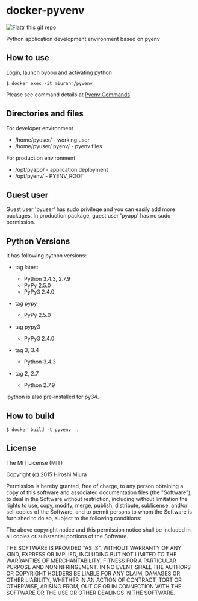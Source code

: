 docker-pyvenv
=============

[![Flattr this git repo](http://api.flattr.com/button/flattr-badge-large.png)](https://flattr.com/submit/auto?user_id=miurahr&url=https://github.com/miurahr/docker-pyvenv)

Python application development environment based on pyenv


How to use
-----------

Login, launch byobu and activating python

```
$ docker exec -it miurahr/pyvenv
```

Please see command details at [Pyenv Commands](https://github.com/yyuu/pyenv/blob/master/COMMANDS.md)


Directories and files
----------------------

For developer environment

* /home/pyuser/        - working user
* /home/pyuser/.pyenv/ - pyenv files

For production environment

* /opt/pyapp/     - application deployment
* /opt/pyenv/     - PYENV_ROOT


Guest user
------------

Guest user 'pyuser' has sudo privilege and you can easily add more packages.
In production package, guest user 'pyapp' has no sudo permission.


Python Versions
----------------------

It has following python versions:

* tag latest
  - Python 3.4.3, 2.7.9
  - PyPy  2.5.0
  - PyPy3 2.4.0

* tag pypy
  - PyPy  2.5.0

* tag pypy3
  - PyPy3 2.4.0


* tag 3, 3.4
  - Python 3.4.3

* tag 2, 2.7
  - Python 2.7.9

ipython is also pre-installed for py34.

How to build
--------------------

```
$ docker build -t pyvenv  .
```

License
-----------------
The MIT License (MIT)

Copyright (c) 2015 Hiroshi Miura

Permission is hereby granted, free of charge, to any person obtaining a copy
of this software and associated documentation files (the "Software"), to deal
in the Software without restriction, including without limitation the rights
to use, copy, modify, merge, publish, distribute, sublicense, and/or sell
copies of the Software, and to permit persons to whom the Software is
furnished to do so, subject to the following conditions:

The above copyright notice and this permission notice shall be included in all
copies or substantial portions of the Software.

THE SOFTWARE IS PROVIDED "AS IS", WITHOUT WARRANTY OF ANY KIND, EXPRESS OR
IMPLIED, INCLUDING BUT NOT LIMITED TO THE WARRANTIES OF MERCHANTABILITY,
FITNESS FOR A PARTICULAR PURPOSE AND NONINFRINGEMENT. IN NO EVENT SHALL THE
AUTHORS OR COPYRIGHT HOLDERS BE LIABLE FOR ANY CLAIM, DAMAGES OR OTHER
LIABILITY, WHETHER IN AN ACTION OF CONTRACT, TORT OR OTHERWISE, ARISING FROM,
OUT OF OR IN CONNECTION WITH THE SOFTWARE OR THE USE OR OTHER DEALINGS IN THE
SOFTWARE.
